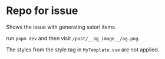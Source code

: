 # Repo for issue
Shows the issue with generating satori items.

run `pnpm dev` and then visit `/post/__og_image__/og.png`.

The styles from the style tag in `MyTemplate.vue` are not applied.
